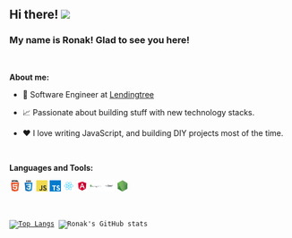  <!-- welcome message -->
 <h2>Hi there! <img src="https://media.giphy.com/media/hvRJCLFzcasrR4ia7z/giphy.gif" width="25px"></h2>
  
  <h3>My name is Ronak! Glad to see you here!</h3>
  
  <br/>
  
  **About me:**

  - 💼 Software Engineer at [Lendingtree](https://www.lendingtree.com/)

  - 📈 Passionate about building stuff with new technology stacks.

  - ❤️ I love writing JavaScript, and building DIY projects most of the time.

<br/>

 **Languages and Tools:**  
 
  <code><img height="20" src="https://raw.githubusercontent.com/github/explore/5c058a388828bb5fde0bcafd4bc867b5bb3f26f3/topics/html/html.png"></code>
  <code><img height="20" src="https://raw.githubusercontent.com/github/explore/5c058a388828bb5fde0bcafd4bc867b5bb3f26f3/topics/css/css.png"></code>
  <code><img height="20" src="https://raw.githubusercontent.com/github/explore/80688e429a7d4ef2fca1e82350fe8e3517d3494d/topics/javascript/javascript.png"></code>
  <code><img height="20" src="https://raw.githubusercontent.com/github/explore/80688e429a7d4ef2fca1e82350fe8e3517d3494d/topics/typescript/typescript.png"></code>
  <code><img height="20" src="https://raw.githubusercontent.com/github/explore/80688e429a7d4ef2fca1e82350fe8e3517d3494d/topics/react/react.png"></code>
  <code><img height="20" src="https://raw.githubusercontent.com/github/explore/5c058a388828bb5fde0bcafd4bc867b5bb3f26f3/topics/angular/angular.png"></code>
  <code><img height="20" src="https://raw.githubusercontent.com/github/explore/5c058a388828bb5fde0bcafd4bc867b5bb3f26f3/topics/mongodb/mongodb.png"></code>
  <code><img height="20" src="https://raw.githubusercontent.com/github/explore/5c058a388828bb5fde0bcafd4bc867b5bb3f26f3/topics/jquery/jquery.png"></code>
  <code><img height="20" src="https://raw.githubusercontent.com/github/explore/80688e429a7d4ef2fca1e82350fe8e3517d3494d/topics/nodejs/nodejs.png"></code>    
 
<!--  <img  src="https://profile-counter.glitch.me/sharmaronak188/count.svg" /> -->
<br/>

  <code width="467" height="195">[![Top Langs](https://github-readme-stats.vercel.app/api/top-langs/?username=megha-pathak&layout=compact&theme=tokyonight)](https://github.com/anuraghazra/github-readme-stats) ![Ronak's GitHub stats](https://github-readme-stats.vercel.app/api?username=sharmaronak188&show_icons=true&include_all_commits=true&count_private=true&theme=radical)</code>
<br/>
